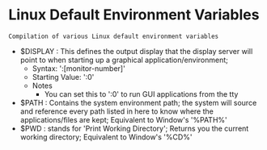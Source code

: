 # Linux Default Environment Variables

```
Compilation of various Linux default environment variables
```

- $DISPLAY : This defines the output display that the display server will point to when starting up a graphical application/environment; 
    + Syntax: ':[monitor-number]'
    + Starting Value: ':0'
    - Notes
        + You can set this to ':0' to run GUI applications from the tty
- $PATH    : Contains the system environment path; the system will source and reference every path listed in here to know where the applications/files are kept; Equivalent to Window's '%PATH%'
- $PWD     : stands for 'Print Working Directory'; Returns you the current working directory; Equivalent to Window's '%CD%'
